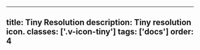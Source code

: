 <!--
 *              © 2025 Visa
 *
 * Licensed under the Apache License, Version 2.0 (the "License");
 * you may not use this file except in compliance with the License.
 * You may obtain a copy of the License at
 *
 *         http://www.apache.org/licenses/LICENSE-2.0
 *
 * Unless required by applicable law or agreed to in writing, software
 * distributed under the License is distributed on an "AS IS" BASIS,
 * WITHOUT WARRANTIES OR CONDITIONS OF ANY KIND, either express or implied.
 * See the License for the specific language governing permissions and
 * limitations under the License.
 *
 -->
---
title: Tiny Resolution
description: Tiny resolution icon. 
classes: ['.v-icon-tiny']
tags: ['docs']
order: 4
---

<svg class="v-icon v-icon-tiny" height="16" viewbox="0 0 16 16" width="16">
  <use href="#visa-notifications-tiny">
  </use>
</svg>
